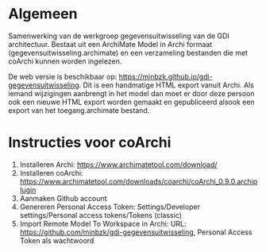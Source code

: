 # Algemeen
Samenwerking van de werkgroep gegevensuitwisseling van de GDI architectuur. Bestaat uit een ArchiMate Model in Archi formaat (gegevensuitwisseling.archimate) en een verzameling bestanden die met coArchi kunnen worden ingelezen. 

De web versie is beschikbaar op: https://minbzk.github.io/gdi-gegevensuitwisseling. Dit is een handmatige HTML export vanuit Archi. Als iemand wijzigingen aanbrengt in het model dan moet er door deze persoon ook een nieuwe HTML export worden gemaakt en gepubliceerd alsook een export van het toegang.archimate bestand.

# Instructies voor coArchi
1. Installeren Archi: https://www.archimatetool.com/download/
2. Installeren coArchi: https://www.archimatetool.com/downloads/coarchi/coArchi_0.9.0.archiplugin
3. Aanmaken Github account
4. Genereren Personal Access Token: Settings/Developer settings/Personal access tokens/Tokens (classic)
5. Import Remote Model To Workspace in Archi: URL: https://github.com/minbzk/gdi-gegevensuitwisseling, Personal Access Token als wachtwoord

